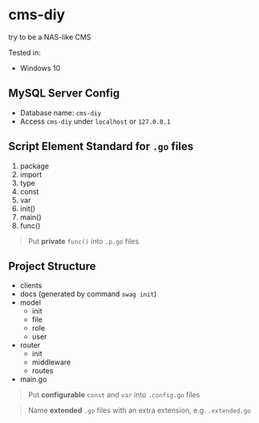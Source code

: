 # cms-diy
 try to be a NAS-like CMS

Tested in:

- Windows 10

## MySQL Server Config

- Database name: `cms-diy`
- Access `cms-diy` under `localhost` or `127.0.0.1`

## Script Element Standard for `.go` files

1. package
2. import
3. type
4. const
5. var
6. init()
7. main()
8. func()

> Put **private** `func()` into `.p.go` files

## Project Structure

- clients
- docs (generated by command `swag init`)
- model
  - init
  - file
  - role
  - user
- router
  - init
  - middleware
  - routes
- main.go

> Put **configurable** `const` and `var` into `.config.go` files

> Name **extended** `.go` files with an extra extension, e.g. `.extended.go`
